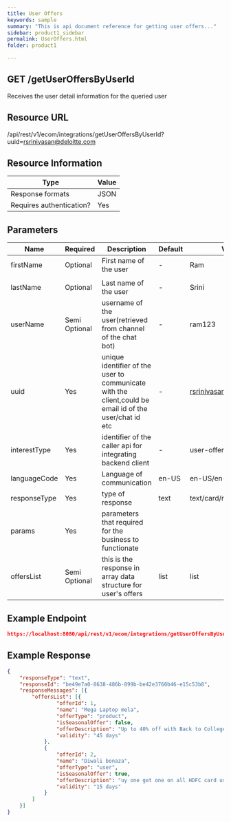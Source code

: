 ```yaml
---
title: User Offers
keywords: sample
summary: "This is api document reference for getting user offers..."
sidebar: product1_sidebar
permalink: UserOffers.html
folder: product1

---
```





## GET /getUserOffersByUserId

Receives the user detail information for the queried user

## Resource URL

/api/rest/v1/ecom/integrations/getUserOffersByUserId?uuid=rsrinivasan@deloitte.com

## Resource Information

| Type                     | Value |
| ------------------------ | ----- |
| Response formats         | JSON  |
| Requires authentication? | Yes   |

## Parameters

| Name         | Required      | Description                                                  | Default | Value                    |
| ------------ | ------------- | ------------------------------------------------------------ | ------- | ------------------------ |
| firstName    | Optional      | First name of the user                                       | -       | Ram                      |
|              |               |                                                              |         |                          |
| lastName     | Optional      | Last name of the user                                        | -       | Srini                    |
| userName     | Semi Optional | username of the user(retrieved from channel of the chat bot) | -       | ram123                   |
| uuid         | Yes           | unique identifier of the user to communicate with the client,could be email id of the user/chat id etc | -       | rsrinivasan@deloitte.com |
| interestType | Yes           | identifier of the caller api for integrating backend client  | -       | user-offers              |
| languageCode | Yes           | Language of communication                                    | en-US   | en-US/en-AU/en-UK        |
| responseType | Yes           | type of response                                             | text    | text/card/media          |
| params       | Yes           | parameters that required for the business to functionate     |         |                          |
| offersList   | Semi Optional | this is the response in array data structure for user's offers | list    | list                     |



## Example Endpoint 

``````json
https://localhost:8080/api/rest/v1/ecom/integrations/getUserOffersByUserId?uuid=rama1234@gmail.com
``````

## Example Response

``````json
{
	"responseType": "text",
	"responseId": "be49e7a0-8638-486b-899b-be42e3760b46-e15c53b8",
	"responseMessages": [{
		"offersList": [{
				"offerId": 1,
				"name": "Mega Laptop mela",
				"offerType": "product",
				"isSeasonalOffer": false,
				"offerDescription": "Up to 40% off with Back to College Offer on Laptops",
				"validity": "45 days"
			},
			{
				"offerId": 2,
				"name": "Diwali bonaza",
				"offerType": "user",
				"isSeasonalOffer": true,
				"offerDescription": "uy one get one on all HDFC card users",
				"validity": "15 days"
			}
		]
	}]
}
``````